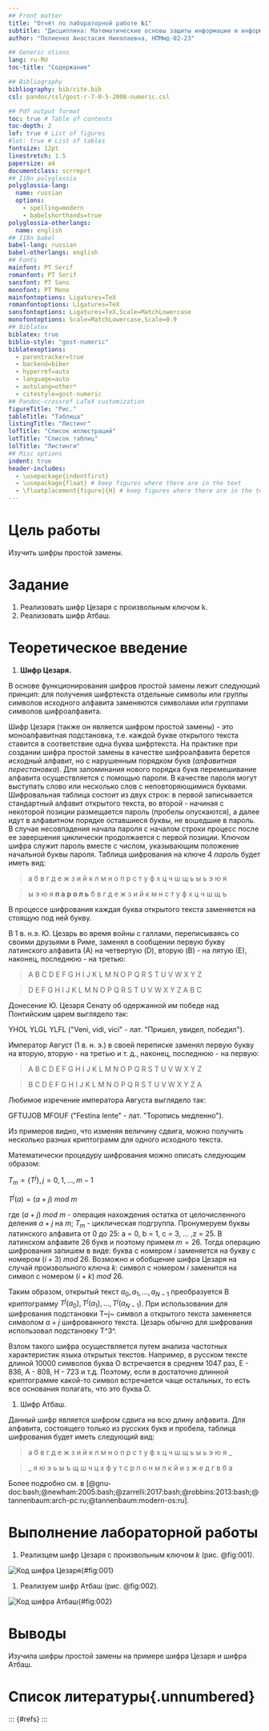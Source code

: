 ```yaml
---
## Front matter
title: "Отчёт по лабораторной работе №1"
subtitle: "Дисциплина: Математические основы защиты информации и информационной безопасности"
author: "Полиенко Анастасия Николаевна, НПМмд-02-23"

## Generic otions
lang: ru-RU
toc-title: "Содержание"

## Bibliography
bibliography: bib/cite.bib
csl: pandoc/csl/gost-r-7-0-5-2008-numeric.csl

## Pdf output format
toc: true # Table of contents
toc-depth: 2
lof: true # List of figures
#lot: true # List of tables
fontsize: 12pt
linestretch: 1.5
papersize: a4
documentclass: scrreprt
## I18n polyglossia
polyglossia-lang:
  name: russian
  options:
	- spelling=modern
	- babelshorthands=true
polyglossia-otherlangs:
  name: english
## I18n babel
babel-lang: russian
babel-otherlangs: english
## Fonts
mainfont: PT Serif
romanfont: PT Serif
sansfont: PT Sans
monofont: PT Mono
mainfontoptions: Ligatures=TeX
romanfontoptions: Ligatures=TeX
sansfontoptions: Ligatures=TeX,Scale=MatchLowercase
monofontoptions: Scale=MatchLowercase,Scale=0.9
## Biblatex
biblatex: true
biblio-style: "gost-numeric"
biblatexoptions:
  - parentracker=true
  - backend=biber
  - hyperref=auto
  - language=auto
  - autolang=other*
  - citestyle=gost-numeric
## Pandoc-crossref LaTeX customization
figureTitle: "Рис."
tableTitle: "Таблица"
listingTitle: "Листинг"
lofTitle: "Список иллюстраций"
lotTitle: "Список таблиц"
lolTitle: "Листинги"
## Misc options
indent: true
header-includes:
  - \usepackage{indentfirst}
  - \usepackage{float} # keep figures where there are in the text
  - \floatplacement{figure}{H} # keep figures where there are in the text
---
```


# Цель работы

Изучить шифры простой замены.

# Задание

1. Реализовать шифр Цезаря с произвольным ключом k.
1. Реализовать шифр Атбаш.

# Теоретическое введение

1. **Шифр Цезаря.**

В основе функционирования шифров простой замены лежит следующий принцип: для получения шифртекста отдельные символы или группы символов исходного алфавита заменяются символами или группами символов шифроалфавита.

Шифр Цезаря (также он является шифром простой замены) - это моноалфавитная подстановка, т.е. каждой букве открытого текста ставится в соответствие одна буква шифртекста. На практике при создании шифра простой замены в качестве шифроалфавита берется исходный алфавит, но с нарушенным порядком букв (*алфавитная перестановка*). Для запоминания нового порядка букв перемешивание алфавита осуществляется с помощью пароля. В качестве пароля могут выступать слово или несколько слов с неповторяющимися буквами. Шифровальная таблица состоит из двух строк: в первой записывается стандартный алфавит открытого текста, во второй - начиная с некоторой позиции размещается пароль (пробелы опускаются), а далее идут в алфавитном порядке оставшиеся буквы, не вошедшие в пароль. В случае несовпадения начала пароля с началом строки процесс после ее завершения циклически продолжается с первой позиции. Ключом шифра служит пароль вместе с числом, указывающим положение начальной буквы пароля. Таблица шифрования на ключе 4 *пароль* будет иметь вид:
 
> а б в г д е ж з и й к л м н о п р с т у ф х ц ч ш щ ь ы ь э ю я

> ы э ю я **п а р о л ь** б в г д е ж з и й к м н с т у ф х ц ч ш щ ъ

В процессе шифрования каждая буква открытого текста заменяется на стоящую под ней букву.

В 1 в. н.э. Ю. Цезарь во время войны с галлами, переписываясь со своими друзьями в Риме, заменял в сообщении первую букву латинского алфавита (А) на четвертую (D), вторую (B) - на пятую (Е), наконец, последнюю - на третью: 

> A B C D E F G H I J K L M N O P Q R S T U V W X Y Z

> D E F G H I J K L M N O P Q R S T U V W X Y Z A B C

Донесение Ю. Цезаря Сенату об одержанной им победе над Понтийским царем выглядело так:

YHOL YLGL YLFL ("Veni, vidi, vici" - лат. "Пришел, увидел, победил"). 

Император Август (1 в. н. э.) в своей переписке заменял первую букву на вторую, вторую - на третью и т. д., наконец, последнюю - на первую: 

> A B C D E F G H I J K L M N O P Q R S T U V W X Y Z 

> B C D E F G H I J K L M N O P Q R S T U V W X Y Z A

Любимое изречение императора Августа выглядело так: 

GFTUJOB MFOUF ("Festina lente" - лат. "Торопись медленно").

Из примеров видно, что изменяя величину сдвига, можно получить несколько разных криптограмм для одного исходного текста.

Математически процедуру шифрования можно описать следующим образом:

$T_m = \{T^j\}, j=0,1, \dots, m-1$

$T^j(a)=(a+j) \: mod \: m$

где $(a+j) \: mod \: m$ - операция нахождения остатка от целочисленного деления $a+j$ на $m$; $T_m$ - циклическая подгруппа. Пронумеруем буквы латинского алфавита от 0 до 25: а = 0, b = 1, c = 3, ... ,z = 25. В латинском алфавите 26 букв и поэтому примем $m=26$. Тогда операцию шифрования запишем в виде: буква с номером $і$ заменяется на букву с номером $(i+3) \: mod \: 26$. Возможно и обобщение шифра Цезаря на случай произвольного ключа $k$: символ с номером $і$ заменится на символ с номером $(i + k) \: mod \: 26$.

Таким образом, открытый текст $a_0, a_1, \dots , a_{N-1}$ преобразуется B криптограмму $T^j(a_0), T^j(a_1), \dots , T^j(a_{N-1})$. При использовании для шифрования подстановки Т~j~ символ а открытого текста заменяется символом $a+j$ шифрованного текста. Цезарь обычно для шифрования использовал подстановку Т^3^.

Взлом такого шифра осуществляется путем анализа частотных характеристик языка открытых текстов. Например, в русском тексте длиной 10000 символов буква О встречается в среднем 1047 раз, Е - 836, А - 808, Н - 723 и т.д. Поэтому, если в достаточно длинной криптограмме какой-то символ встречается чаще остальных, то есть все основания полагать, что это буква О. 

1. Шифр Атбаш.

Данный шифр является шифром сдвига на всю длину алфавита. Для алфавита, состоящего только из русских букв и пробела, таблица шифрования будет иметь следующий вид:

> а б в г д е ж з и й к л м н о п р с т у ф х ц ч ш щ ь ы ь э ю я _

> _ я ю э ь ы ъ щ ш ч ц х ф у т с р п о н м л к й и з ж е д г в б а

Более подробно см. в [@gnu-doc:bash;@newham:2005:bash;@zarrelli:2017:bash;@robbins:2013:bash;@tannenbaum:arch-pc:ru;@tannenbaum:modern-os:ru].

# Выполнение лабораторной работы

1. Реализцем шифр Цезаря с произвольным ключом *k* (рис. @fig:001).

![Код шифра Цезаря](image/1.png){#fig:001}

1. Реализуем шифр Атбаш (рис. @fig:002).

![Код шифра Атбаш](image/2.png){#fig:002}

# Выводы

Изучила шифры простой замены на примере шифра Цезаря и шифра Атбаш.

# Список литературы{.unnumbered}

::: {#refs}
:::
